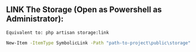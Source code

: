 ## LINK The Storage (Open as Powershell as Administrator):

``Equivalent to: php artisan storage:link``

```bash
New-Item -ItemType SymbolicLink -Path "path-to-project\public\storage" -Target "path-to-project\storage\app\public" 
